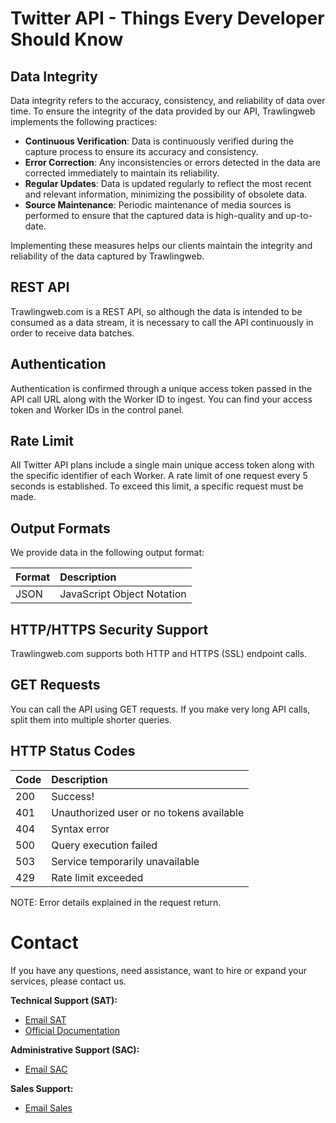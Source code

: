 # Twitter API - Things Every Developer Should Know

## Data Integrity

Data integrity refers to the accuracy, consistency, and reliability of data over time. To ensure the integrity of the data provided by our API, Trawlingweb implements the following practices:

* **Continuous Verification**: Data is continuously verified during the capture process to ensure its accuracy and consistency.
* **Error Correction**: Any inconsistencies or errors detected in the data are corrected immediately to maintain its reliability.
* **Regular Updates**: Data is updated regularly to reflect the most recent and relevant information, minimizing the possibility of obsolete data.
* **Source Maintenance**: Periodic maintenance of media sources is performed to ensure that the captured data is high-quality and up-to-date.

Implementing these measures helps our clients maintain the integrity and reliability of the data captured by Trawlingweb.

## REST API

Trawlingweb.com is a REST API, so although the data is intended to be consumed as a data stream, it is necessary to call the API continuously in order to receive data batches.

## Authentication

Authentication is confirmed through a unique access token passed in the API call URL along with the Worker ID to ingest.
You can find your access token and Worker IDs in the control panel.

## Rate Limit

All Twitter API plans include a single main unique access token along with the specific identifier of each Worker.
A rate limit of one request every 5 seconds is established. To exceed this limit, a specific request must be made.

## Output Formats

We provide data in the following output format:

| Format | Description                |
| ------ | :------------------------- |
| JSON   | JavaScript Object Notation |

## HTTP/HTTPS Security Support

Trawlingweb.com supports both HTTP and HTTPS (SSL) endpoint calls.

## GET Requests

You can call the API using GET requests. If you make very long API calls, split them into multiple shorter queries.

## HTTP Status Codes

| Code | Description                                    |
| ---- | :--------------------------------------------- |
| 200  | Success!                                       |
| 401  | Unauthorized user or no tokens available       |
| 404  | Syntax error                                   |
| 500  | Query execution failed                         |
| 503  | Service temporarily unavailable                |
| 429  | Rate limit exceeded                            |

NOTE: Error details explained in the request return.

# Contact

If you have any questions, need assistance, want to hire or expand your services, please contact us.

**Technical Support (SAT):**
* [Email SAT](mailto:support@trawlingweb.com)
* [Official Documentation](https://docs.trawlingweb.com)

**Administrative Support (SAC):**
* [Email SAC](mailto:gestion@trawlingweb.com)

**Sales Support:**
* [Email Sales](mailto:sales@trawlingweb.com)
